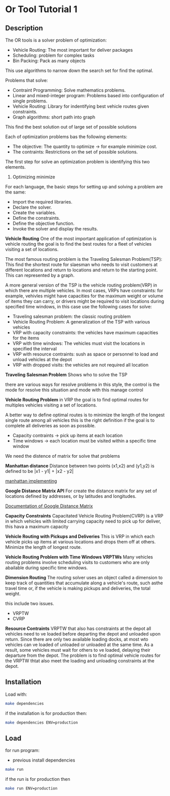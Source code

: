 # Or Tool Tutorial 1

## Description
The OR tools is a solver problem of optimization:

- Vehicle Routing: The most important for deliver packages
- Scheduling: problem for complex tasks
- Bin Packing: Pack as many objects

This use algorithms to narrow down the search set for find the optimal.

Problems that solve:

- Contraint Programming: Solve mathematics problems.
- Linear and mixed-integer program: Problems based into configuration of single problems.
- Vehicle Routing: Library for indentifying best vehicle routes given constraints.
- Graph algorithms: short path into graph

This find the best solution out of large set of possible solutions

Each of optimization problems bas the following elements:
- The objective: The quantity to optimize -> for example minimize cost.
- The contraints: Restrictions on the set of possible solutions.

The first step for solve an optimization problem is identifying this two elements.

1. Optimizing minimize

For each language, the basic steps for setting up and solving a problem are the same:
- Import the required libraries.
- Declare the solver.
- Create the variables.
- Define the constraints.
- Define the objective function.
- Invoke the solver and display the results.


**Vehicle Routing**
One of the  most important application of optimization is vehicle routing the goal is to find the best routes for a fleet of vehicles visiting a set of locations.

The most famous routing problem is the Traveling Salesman Problem(TSP): This find the shortest route for slaesman who needs to visit customers at different locations and return to locations and return to the starting point. This can represented by a graph.

A more general version of the TSP is the vehicle routing problem(VRP) in which there are multiple vehicles. In most cases, VRPs have constraints: for example, vehivles might have capacities for the maximum weight or volume of items they can carry, or drivers might be required to visit locations during specified time windows, in this case use the following cases for solve:
- Traveling salesman problem: the classic routing problem
- Vehicle Routing Problem: A generalization of the TSP with various vehicles
- VRP with capacity constraints: the vehicles have maximum capacities for the items
- VRP with time windows: The vehicles must visit the locations in specified the interval
- VRP with resource contraints: sush as space or personnel to load and unload vehicles at the depot
- VRP with dropped visits: the vehicles are not required all location

**Traveling Salesman Problem**
Shows who to solve the TSP

there are various ways for resolve problems in this style, the control is the mode for resolve this situation and mode with this manage control

**Vehicle Routing Problem**
in VRP the goal is to find optimal routes for multiples vehicles visiting a set of locations.

A better way to define optimal routes is to minimize the length of the longest single route among all vehicles this is the right definition if the goal is to complete all deliveries as soon as possible.

- Capacity contraints -> pick up items at each location
- Time windows -> each location must be visited within a specific time window

We need the distence of matrix for solve that problems

**Manhattan distance**
Distance between two points (x1,x2) and (y1,y2) is defined to be |x1 - y1| + |x2 - y2|

[manhattan implementing](https://gist.github.com/vmgabriel/2cd48fe2b560a35e290a393d23abdd80 "manhattan implementing")

**Google Distance Matrix API**
For create the distance matrix for any set of locations defined by addresses, or by latitudes and longitudes.

[Documentation of Google Distance Matrix](https://developers.google.com/maps/gmp-get-started#create-billing-account "Configuration of Google Distance Matrix API")


**Capacity Constraints**
Capacitated Vehicle Routing Problem(CVRP) is a VRP in which vehicles with limited carrying capacity need to pick up for deliver, this hava a maximum capacity

**Vehicle Routing with Pickups and Deliveries**
This is VRP in which each vehicle picks up items at various locations and drops them off at others.
Minimize  the length of longest route.

**Vehicle Routing Problem with Time Windows VRPTWs**
Many vehicles routing problems involve scheduling visits to customers who are only abailable during specific time windows.

**Dimension Routing**
The routing solver uses an object called a dimension to keep track of quantities that accumulate along a vehicle's route, such asthe travel time or, if the vehicle is making pickups and deliveries, the total weight.

this include two issues.

- VRPTW
- CVRP

**Resource Contraints**
VRPTW that also has constraints at the depot all vehicles need to ve loaded before departing the depot and unloaded upon return. Since there are only two available loading docks, at most wto vehicles can ve loaded of unloaded or unloaded at the same time. As a result, some vehicles must wait for others to ve loaded, delaying their departure from the depot. The problem is to find optimal vehicle routes for the VRPTW thtat also meet the loading and unloading constraints at the depot.


## Installation
Load with:
```bash
make dependencies
```

if the installation is for production then:
```bash
make dependencies ENV=production
```

## Load
for run program:
- previous install dependencies

```bash
make run
```

if the run is for production then
```bash
make run ENV=production
```
